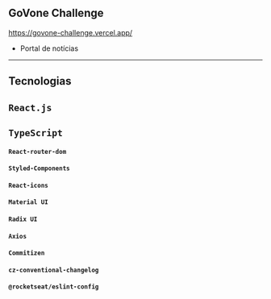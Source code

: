## GoVone Challenge

<https://govone-challenge.vercel.app/>


- Portal de notícias 

<hr>

## **Tecnologias**

## `React.js`

## `TypeScript`

#### `React-router-dom`

#### `Styled-Components`

#### `React-icons`

#### `Material UI`

#### `Radix UI`

#### `Axios`

#### `Commitizen`

#### `cz-conventional-changelog`

#### `@rocketseat/eslint-config`

